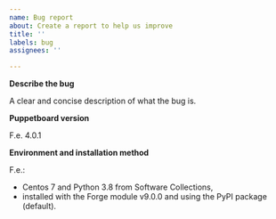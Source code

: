 ```yaml
---
name: Bug report
about: Create a report to help us improve
title: ''
labels: bug
assignees: ''

---
```


**Describe the bug**

A clear and concise description of what the bug is.

**Puppetboard version**

F.e. 4.0.1

**Environment and installation method**

F.e.:
* Centos 7 and Python 3.8 from Software Collections,
* installed with the Forge module v9.0.0 and using the PyPI package (default).
